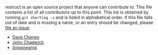 restruct is an open source project that anyone can contribute to. This file contains a list of all contributors up to this point. This list is obtained by running `git shortlog -s` and is listed in alphabetical order. If this file falls out of date and is missing a name, or an entry should be changed, please [file an issue](https://github.com/go-restruct/restruct/issues/new).

  * [Dave Cheney](https://github.com/davecheney)
  * [John Chadwick](https://github.com/johnwchadwick)
  * [jlojosnegros](https://github.com/jlojosnegros)

